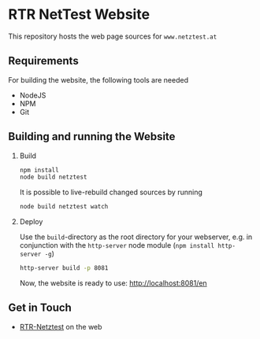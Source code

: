 RTR NetTest Website
===================

This repository hosts the web page sources for ```www.netztest.at```

Requirements
------------

For building the website, the following tools are needed

  * NodeJS
  * NPM
  * Git


Building and running the Website
--------------------------------

1. Build

	```bash
	npm install
	node build netztest 
	```
	
	It is possible to live-rebuild changed sources by running
	
	```bash
	node build netztest watch
	```
	
2. Deploy

    Use the `build`-directory as the root directory for your
	webserver, e.g.	in conjunction with the `http-server` 
	node module (`npm install http-server -g`)
	
	```bash
	http-server build -p 8081
	```
	
	Now, the website is ready to use: <http://localhost:8081/en>
	

Get in Touch
------------

* [RTR-Netztest](https://www.netztest.at) on the web